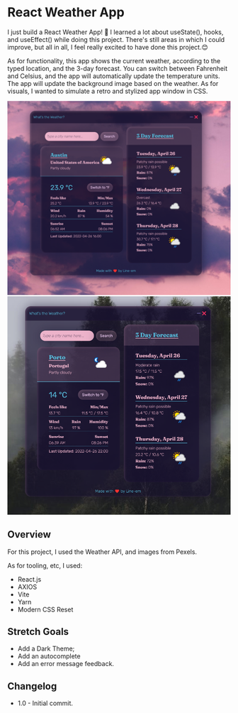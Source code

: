 # React Weather App

I just build a React Weather App! 🎉
I learned a lot about useState(), hooks, and useEffect() while doing this project.
There's still areas in which I could improve, but all in all, I feel really excited to have done this project.😊

As for functionality, this app shows the current weather, according to the typed location, and the 3-day forecast.
You can switch between Fahrenheit and Celsius, and the app will automatically update the temperature units.
The app will update the background image based on the weather.
As for visuals, I wanted to simulate a retro and stylized app window in CSS.

![screenshot](<imgs/../public/imgs/screenshot%20(2).png>)
![screenshot](<imgs/../public/imgs/screenshot%20(1).png>)

## Overview

For this project, I used the Weather API, and images from Pexels.

As for tooling, etc, I used:

-   React.js
-   AXIOS
-   Vite
-   Yarn
-   Modern CSS Reset

## Stretch Goals

-   Add a Dark Theme;
-   Add an autocomplete
-   Add an error message feedback.

## Changelog

-   1.0 - Initial commit.
